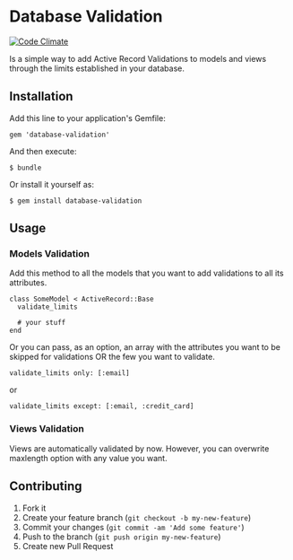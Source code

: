 # Database Validation
[![Code Climate](https://codeclimate.com/github/eventioz/database-validation.png)](https://codeclimate.com/github/eventioz/database-validation)

Is a simple way to add Active Record Validations to models and views through the limits established in your database.

## Installation

Add this line to your application's Gemfile:

    gem 'database-validation'

And then execute:

    $ bundle

Or install it yourself as:

    $ gem install database-validation

## Usage

### Models Validation

Add this method to all the models that you want to add validations to
all its attributes.

    class SomeModel < ActiveRecord::Base
      validate_limits

      # your stuff
    end

Or you can pass, as an option, an array with the attributes you want to
be skipped for validations OR the few you want to validate.

    validate_limits only: [:email]

or

    validate_limits except: [:email, :credit_card]

### Views Validation

  Views are automatically validated by now.
  However, you can overwrite maxlength option with any value you want.

## Contributing

1. Fork it
2. Create your feature branch (`git checkout -b my-new-feature`)
3. Commit your changes (`git commit -am 'Add some feature'`)
4. Push to the branch (`git push origin my-new-feature`)
5. Create new Pull Request
